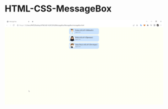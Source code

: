 # HTML-CSS-MessageBox

<img src="https://github.com/ferhataslan111/HTML-CSS-MessageBox/blob/main/5-Message-Box.gif?raw=true">
